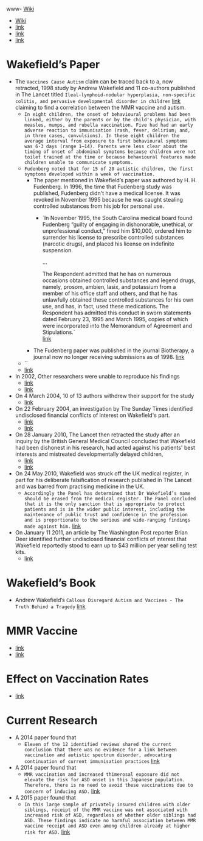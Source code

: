 www- [Wiki](https://en.wikipedia.org/wiki/Andrew_Wakefield)
- [Wiki](https://en.wikipedia.org/wiki/Lancet_MMR_autism_fraud)
- [link](https://docs.google.com/document/d/1fZj78ylDcPhXIvLBtEGTcyKDtjFCKv99hjoIG0USZIo)
- [link](https://www.cdc.gov/vaccinesafety/concerns/autism.html)
- [link](https://web.archive.org/web/20211220151430/https://lizditz.typepad.com/files/g_taylor_list_debunked_v2.0_8_7.pdf)
# Wakefield’s Paper
- The `Vaccines Cause Autism` claim can be traced back to a, now retracted, 1998 study by Andrew Wakefield and 11 co-authors published in The Lancet titled `Ileal-lymphoid-nodular hyperplasia, non-specific colitis, and pervasive developmental disorder in children` [link](https://www.thelancet.com/action/showPdf?pii=S0140-6736%2897%2911096-0) claiming to find a correlation between the MMR vaccine and autism.
    - `In eight children, the onset of behavioural problems had been linked, either by the parents or by the child's physician, with measles, mumps, and rubella vaccination. Five had had an early adverse reaction to immunisation (rash, fever, delirium; and, in three cases, convulsions). In these eight children the average interval from exposure to first behavioural symptoms was 6·3 days (range 1–14). Parents were less clear about the timing of onset of abdominal symptoms because children were not toilet trained at the time or because behavioural features made children unable to communicate symptoms.`
    - `Fudenberg noted that for 15 of 20 autistic children, the first symptoms developed within a week of vaccination.`
        - The paper mentioned in Wakefield’s paper was authored by H. H. Fudenberg. In 1996, the time that Fudenberg study was published, Fudenberg didn't have a medical license. It was revoked in November 1995 because he was caught stealing controlled substances from his job for personal use.
            - `In November 1995, the South Carolina medical board found Fudenberg “guilty of engaging in dishonorable, unethical, or unprofessional conduct,” fined him $10,000, ordered him to surrender his license to prescribe controlled substances (narcotic drugs), and placed his license on indefinite suspension.  
                  
                ...  
                  
                The Respondent admitted that he has on numerous occasions obtained controlled substances and legend drugs, namely, prosom, ambien, lasix, and potassium from a member of his office staff and others, and that he has unlawfully obtained these controlled substances for his own use, and has, in fact, used these medications. The Respondent has admitted this conduct in sworn statements dated February 23, 1995 and March 1995, copies of which were incorporated into the Memorandum of Agreement and Stipulations.`  
                [link](https://quackwatch.org/cases/board/med/fudenberg/1995order/)
        - The Fudenberg paper was published in the journal Biotherapy, a journal now no longer receiving submissions as of 1998. [link](https://link.springer.com/journal/10537;;)
    - ``
    - [link](https://www.thelancet.com/journals/lancet/article/PIIS0140-6736(97)11096-0/fulltext)
- In 2002, Other researchers were unable to reproduce his findings
    - [link](https://www.nejm.org/doi/full/10.1056/NEJMoa021134)
    - [link](https://www.bmj.com/content/325/7361/419)
- On 4 March 2004, 10 of 13 authors withdrew their support for the study
    - [link](https://www.newscientist.com/article/dn4743-controversial-mmr-and-autism-study-retracted/)
- On 22 February 2004, an investigation by The Sunday Times identified undisclosed financial conflicts of interest on Wakefield's part.
    - [link](https://archive.ph/ghtca)
    - [link](https://www.bmj.com/content/342/bmj.c5258)
- On 28 January 2010, The Lancet then retracted the study after an inquiry by the British General Medical Council concluded that Wakefield had been dishonest in his research, had acted against his patients' best interests and mistreated developmentally delayed children,
    - [link](https://web.archive.org/web/20101213133507/http://briandeer.com/solved/gmc-charge-sheet.pdf)
    - [link](https://www.bmj.com/content/340/bmj.c696.full)
- On 24 May 2010, Wakefield was struck off the UK medical register, in part for his deliberate falsification of research published in The Lancet and was barred from practising medicine in the UK.
    - `Accordingly the Panel has determined that Dr Wakefield’s name should be erased from the medical register. The Panel concluded that it is the only sanction that is appropriate to protect patients and is in the wider public interest, including the maintenance of public trust and confidence in the profession and is proportionate to the serious and wide-ranging findings made against him.` [link](https://web.archive.org/web/20110809092833/http://www.gmc-uk.org/Wakefield_SPM_and_SANCTION.pdf_32595267.pdf)
- On January 11 2011, an article by The Washington Post reporter Brian Deer identified further undisclosed financial conflicts of interest that Wakefield reportedly stood to earn up to $43 million per year selling test kits.
    - [link](http://voices.washingtonpost.com/checkup/2011/01/wakefield_tried_to_capitalize.html)
# Wakefield’s Book
- Andrew Wakefield’s `Callous Disregard Autism and Vaccines - The Truth Behind a Tragedy` [link](https://cloudflare-ipfs.com/ipfs/bafykbzacebn6jvjx2cojb4oejbvphsghw3vcyjjgtemoudktcvjau3ne3wjde?filename=Andrew%20J.%20Wakefield%2C%20Jenny%20McCarthy%20-%20Callous%20Disregard_%20Autism%20and%20Vaccines--The%20Truth%20Behind%20a%20Tragedy-Skyhorse%20%282011%29.pdf)
# MMR Vaccine
- [link](https://sci-hub.ee/10.1053/j.spid.2005.05.002)
- [link](https://sci-hub.ee/10.1016/j.idc.2015.08.001)
# Effect on Vaccination Rates
- [link](https://sci-hub.ee/10.1542/peds.2013-2365)
# Current Research
- A 2014 paper found that
    - `Eleven of the 12 identified reviews shared the current conclusion that there was no evidence for a link between vaccination and autistic spectrum disorder, advocating continuation of current immunisation practices` [link](https://sci-hub.ee/10.1016/j.vaccine.2014.04.085)
- A 2014 paper found that
    - `MMR vaccination and increased thimerosal exposure did not elevate the risk for ASD onset in this Japanese population. Therefore, there is no need to avoid these vaccinations due to concern of inducing ASD.` [link](https://sci-hub.ee/10.1016/j.vaccine.2014.12.036)
- A 2015 paper found that
    - `In this large sample of privately insured children with older siblings, receipt of the MMR vaccine was not associated with increased risk of ASD, regardless of whether older siblings had ASD. These findings indicate no harmful association between MMR vaccine receipt and ASD even among children already at higher risk for ASD.` [link](https://sci-hub.ee/https://www.ncbi.nlm.nih.gov/pubmed/25898051)